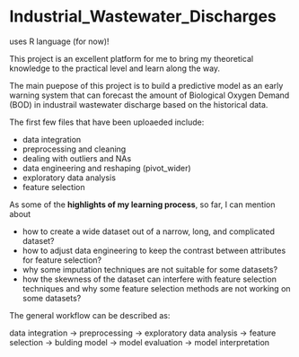 # Industrial_Wastewater_Discharges 
uses R language (for now)!

This project is an excellent platform for me to bring my theoretical knowledge to the practical level and learn along the way.

The main puepose of this project is to build a predictive model as an early warning system that can forecast the amount of Biological Oxygen Demand (BOD) in industrail wastewater discharge based on the historical data.

The first few files that have been uploaeded include:
- data integration
- preprocessing and cleaning
- dealing with outliers and NAs
- data engineering and reshaping (pivot_wider)
- exploratory data analysis
- feature selection

As some of the **highlights of my learning process**, so far, I can mention about 
- how to create a wide dataset out of a narrow, long, and complicated dataset?
- how to adjust data engineering to keep the contrast between attributes for feature selection?
- why some imputation techniques are not suitable for some datasets?
- how the skewness of the dataset can interfere with feature selection techniques and why some feature selection methods are not working on some datasets? 

The general workflow can be described as:

data integration -> preprocessing -> exploratory data analysis -> feature selection -> bulding model -> model evaluation -> model interpretation

